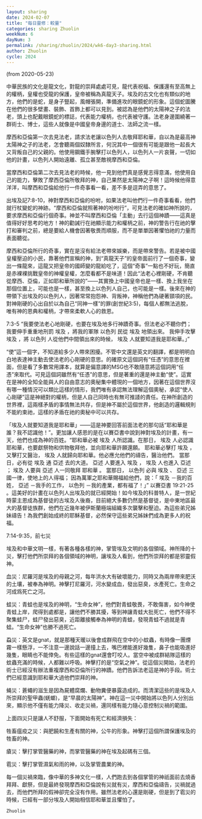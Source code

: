 ```yaml
---
layout: sharing
date: 2024-02-07
title: "每日靈修：較量"
categories: sharing Zhuolin
weekNum: 6
dayNum: 3
permalink: /sharing/zhuolin/2024/wk6-day3-sharing.html
author: Zhuolin
cycle: 2024
---
```

(from 2020-05-23)

中華民族的文化是龍文化，對龍的崇拜處處可見，龍代表祝福、保護還有至高無上的權柄，皇權也受龍的保護，皇帝被稱為真龍天子。埃及的古文化也有類似的地方，他們的是蛇，是身子豎起，風帽張開，準備進攻的眼鏡蛇的形象。這個蛇圖騰在他們的很多壁畫、裝飾、首飾上都可以見到。被認為是他們的太陽神之子的法老，頭上也配戴眼鏡蛇的標誌，代表能力權柄，也代表被守護。法老身邊圍繞著一群術士、博士，這些人就像是中國皇帝身邊的道士、法師之流一樣。  

摩西和亞倫第一次去見法老，請求法老讓以色列人去敬拜耶和華，自以為是最高神太陽神之子的法老，怎會聽兩個奴隸所言，何況其中一個很有可能是跟他一起長大又背叛自己的父親的。他使用鋼鐵手腕擊打以色列人，以色列人一片哀聲，一切如他的計畫，以色列人開始遠離、孤立甚至敵視摩西和亞倫。  

當摩西和亞倫第二次去見法老的時候，他一見到他們真是感覺志得意滿，他使用自己的能力，擊敗了摩西亞倫所敬拜的神，自己果然是太陽神之子啊！這時候他得意洋洋，叫摩西和亞倫給他行一件奇事看一看，差不多是逗弄的意思了。  

出埃及記7:8-10，神對摩西和亞倫的吩咐，如果法老叫他們行一件奇事看看，他們就行杖變蛇的神跡。“摩西和亞倫就照著神的吩咐行”，可見法老的確如神所說的，要求摩西和亞倫行個奇事。神並不叫摩西和亞倫「主動」去行這個神蹟——這真是值得好好思考的地方！神的勸誡行在祂顯示能力和權柄之前，神的警告行在祂的擊打和審判之前，總是要給人機會因著敬畏而順服，而不是單單因著懼怕祂的力量而表面聽從。  

摩西和亞倫所行的奇事，實在是沒有給法老帶來娛樂，而是帶來警告。若是被中國皇權壓迫的小民，靠著他們宣稱的神，到“真龍天子”的皇帝面前行了一個奇事，變出一條龍來，這龍又把皇帝的國師變的龍給吃了，這個“奇事”一點也不好玩，簡直是赤裸裸挑戰皇帝的神權皇權，怎麼看都不是味道！因此“法老心裡剛硬，不肯聽從摩西、亞倫，正如耶和華所說的”——其實換上中國皇帝也是一樣、換上我坐在那個位置上，可能也是一樣，甚至換上以色列人自己，也可能是一樣。後來在神的帶領下出埃及的以色列人，因著常常抱怨神、背叛神，神稱他們為硬著頸項的民。對神剛硬的心出自於以為自己“同神一樣”的罪(創世紀3:5)，每個人都無法逃脫，唯有神的恩典和權柄，才帶來柔軟人心的救恩。  

7:3-5 “我要使法老心地剛硬，也要在埃及地多行神蹟奇事。但法老必不聽你們；我要伸手重重地刑罰 埃及 ，將我的軍隊 以色列 民從 埃及 地領出來。 我伸手攻擊 埃及 ，將 以色列 人從他們中間領出來的時候， 埃及 人就要知道我是耶和華。」”  

“使”這一個字，不知道給多少人帶來困擾。不管中文還是英文的翻譯，都是明明白白地表達神主動去使法老的心剛硬的意思。的確原文這個詞有“任憑”的意思在裡面，但是看了多數常用譯本，就算是偏意譯的MSG也不敢隨意將這個詞用“任憑”來取代。可見這個詞雖然有“任憑”的意思，但是著重的還是神主動“使”。這實在是神的全知全能與人的自由意志的奧秘集中體現的一個地方，因著在這個世界沒有哪一種情況可以類比這樣的情形，我們唯有承認無法理解這個奧秘，承認“使人心剛硬”這是神絕對的權柄，但是人自己同時也有無可推諉的責任。在神所創造的世界裡，這兩樣矛盾的事情無法共存，但是神不屬於這個世界，他創造的邏輯規則不能約束祂，這樣的矛盾在祂的奧秘中可以共存。  

「埃及人就要知道我是耶和華」——這是神要回答前面法老的那句話“耶和華是誰？我不認識他！”。更加讓人感恩的是在以賽亞書中說到神對埃及的計畫，有一天，他們也成為神的百姓。“耶和華必被 埃及 人所認識。在那日， 埃及 人必認識耶和華，也要獻祭物和供物敬拜他，並向耶和華許願還願。 耶和華必擊打 埃及 ，又擊打又醫治， 埃及 人就歸向耶和華。他必應允他們的禱告，醫治他們。 當那日，必有從 埃及 通 亞述 去的大道。 亞述 人要進入 埃及 ， 埃及 人也進入 亞述 ； 埃及 人要與 亞述 人一同敬拜 耶和華 。 當那日， 以色列 必與 埃及 、 亞述 三國一律，使地上的人得福； 因為萬軍之耶和華賜福給他們，說：「 埃及 －我的百姓， 亞述 －我手的工作， 以色列 －我的產業，都有福了！」” 以賽亞書 19:21-25 。這美好的計畫在以色列人出埃及的就已經開始！如今埃及的科普特人，是一世紀時蒙主恩成為基督徒的古埃及人後裔，目前絕大多數仍然是基督徒，是中東地區最大的基督徒族群，他們在近幾年被伊斯蘭極端組織多次襲擊和壓迫。為這些弟兄姊妹禱告！為我們創始成終的耶穌基督，必然保守這些弟兄姊妹們成為更多人的祝福。  

7:14-9:35，前七災  

埃及和中華文明一樣，有著各種各樣的神，掌管埃及文明的各個領域。神所降的十災，擊打他們所崇拜的各個領域的神明，讓埃及人看到，他們所崇拜的都是邪靈假神。  

血災：尼羅河是埃及的母親之河，每年洪水大有破壞能力，同時又為兩岸帶來肥沃的土壤，被奉為神明。神擊打尼羅河，河水變成血，發出惡臭，水產死亡。生命之河成爲死亡之河。  

蛙災：青蛙也是埃及的神明，“生命女神”，他們對青蛙敬畏，不敢傷害，如今神使青蛙上岸，爬得到處都是，讓他們不勝其擾，等到神讓青蛙大批死亡，他們不得不聚集蛙尸，蛙尸發出惡臭，近距離接觸奉為神明的青蛙，發現青蛙不過就是青蛙。“生命女神”也勝不過死亡。  

蝨災：英文是gnat，就是那種天暖以後會成群飛在空中的小蚊蟲，有時像一團煙霧一樣懸浮，一不注意一邊說話一邊撞上去，嘴巴裡能進好幾隻，鼻子也能吸進好幾隻，眼睛也不能倖免。有些這樣的gnat還會叮咬人。當空中被成群結隊這樣的蚊蟲充滿的時候，人都難以呼吸。神擊打的是“空氣之神”。從這個災開始，法老的術士已經沒有辦法重複摩西和亞倫所行的神蹟。他們告訴法老這是神的手段。術士們已經意識到耶和華大過他們崇拜的神。  

蝇災：蒼蠅的滋生是因為屍體腐爛、動物糞便暴露造成的。而清潔這些的是埃及人所崇拜的聖甲蟲(蜣螂)，是“早晨的太陽神”。神在這一災中開始將以色列人分別出來，顯示他不僅有能力降災、收走災禍，還同樣有能力隨心意控制災禍的範圍。  

上面四災只是讓人不舒服，下面開始有死亡和經濟損失：  

牲畜瘟疫之災：與肥饒和生產有關的神，公牛的形象。神擊打這個所謂保護埃及的牲畜的神。  

瘡災：擊打掌管醫藥的神，而掌管醫藥的神在埃及起碼有三個。  

雹災：擊打掌管濕氣和雨的神，以及掌管農業的神。  

每一個災禍來臨，像中華的多神文化一樣，人們跑去到各個掌管的神祇面前去燒香拜拜、獻祭，但是最終發現摩西和亞倫說有災就有災，摩西和亞倫禱告，災禍就過去，而他們所拜的假神卻完全沒有作用。雖然法老的心還是剛硬，但是到了雹災的時候，已經有一部分埃及人開始相信耶和華並且懼怕了。  

`Zhuolin`  
